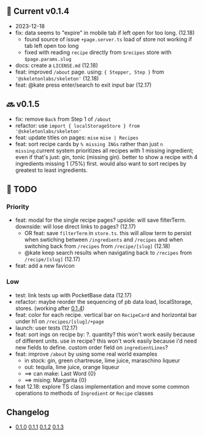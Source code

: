 ## :rocket: Current v0.1.4

- 2023-12-18
- fix: data seems to "expire" in mobile tab if left open for too long. (12.18)
  - found source of issue `+page.server.ts` load of store not working if tab left open too long
  - fixed with reading `recipe` directly from `$recipes` store with `$page.params.slug`
- docs: create a `LICENSE.md` (12.18)
- feat: improved `/about` page. using: `{ Stepper, Step }` from `'@skeletonlabs/skeleton'` (12.18)
- feat: @kate press enter/search to exit input bar (12.17)

## :soon: v0.1.5

- fix: remove `Back` from Step 1 of `/about`
- refactor: use `import { localStorageStore } from '@skeletonlabs/skeleton'`
- feat: update titles on pages: `mise` `mise | Recipes`
- feat: sort recipe cards by `% missing INGs` rather than just `n missing`.current system prioritizes all recipes with 1 missing ingredient; even if that's just: gin, tonic (missing gin). better to show a recipe with 4 ingredients missing 1 (75%) first. would also want to sort recipes by greatest to least ingredients.

## :construction: TODO

### Priority

- feat: modal for the single recipe pages? upside: will save filterTerm. downside: will lose direct links to pages? (12.17)
  - OR feat: save `filterTerm` in `store.ts`. this will allow term to persist when swtiching between `/ingredients` and `/recipes` and when switching back from `/recipes` from `/recipe/[slug]` (12.18)
  - @kate keep search results when navigating back to `/recipes` from `/recipe/[slug]` (12.17)
- feat: add a new favicon


### Low

- test: link tests up with PocketBase data (12.17)
- refactor: maybe reorder the sequencing of pb data load, localStorage, stores. (working after [0.1.4](#rocket-current-v014))
- feat: color for each recipe. vertical bar on `RecipeCard` and horizontal bar under h1 on `/recipes/[slug]/+page`
- launch: user tests (12.17)
- feat: sort ings on recipe by: ?. quantity? this won't work easily because of different units. use in recipe? this won't work easily because i'd need new fields to define. custom order field on `ingredientLines`?
- feat: improve `/about` by using some real world examples
  - in stock: gin, green chartreuse, lime juice, maraschino liqueur
  - out: tequila, lime juice, orange liqueur
  - ==> can make: Last Word {0}
  - ==> mising: Margarita {0}
- feat 12.18: explore TS class implementation and move some common operations to methods of `Ingredient` or `Recipe` classes

## Changelog

- [0.1.0](CHANGELOG.md#v010) [0.1.1](CHANGELOG.md#v011) [0.1.2](CHANGELOG.md#v012) [0.1.3](CHANGELOG.md#v013)
